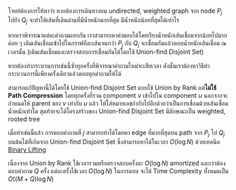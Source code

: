 โจทย์ต้องการให้หาว่า หากต้องการเดินทางบน undirected, weighted graph จาก node $P_j$ ไปยัง $Q_j$ จะทำให้เส้นที่เดินผ่านที่มีน้ำหนักมากที่สุด มีน้ำหนักน้อยที่สุดได้เท่าไร

หากเราพิจารณาแต่ละคำถามแยกกัน เราสามารถหาคำตอบได้โดยเรียงน้ำหนักเส้นเชื่อมจากน้อยไปมาก ค่อย ๆ เติมเส้นเชื่อมเข้าไปในกราฟทีละเส้นจนกว่า $P_j$ กับ $Q_j$ จะเชื่อมกันแล้วตอบน้ำหนักเส้นเชื่อม ณ เวลานั้น (เติมเส้นเชื่อมและตรวจสอบการเชื่อมกันได้โดยใช้ Union-find Disjoint Set)

หากต้องทำกระบวนการเช่นนี้ซ้ำทุกครั้งที่พิจารณาคำถามใหม่จะเสียเวลา ดังนั้นเราต้องหาวิธีทำกระบวนการนี้เพียงครั้งเดียวแล้วตอบทุกคำถามให้ได้

สามารถแก้ปัญหานี้ได้โดยใช้ Union-find Disjoint Set แบบใช้ Union by Rank แต่**ไม่ใช้ Path Compression** โดยทุกครั้งที่รวม component $v$ เข้าไปใน component $u$ นอกจากจะกำหนดให้ parent ของ $v$ เท่ากับ $u$ แล้ว ให้ใส่หมายเลขกำกับไปอีกด้วยว่าเป็นการเชื่อมด้วยเส้นเชื่อมน้ำหนักเท่าใด สุดท้ายจะได้โครงสร้างของ Union-find Disjoint Set มีลักษณะเป็น weighted, rooted tree

เมื่อทำเช่นนี้แล้ว การตอบคำถามที่ $j$ สามารถทำได้โดยหา edge ที่มากที่สุดบน path จาก $P_j$ ไป $Q_j$ บนต้นไม้ที่เกิดจาก Union-find Disjoint Set ซึ่งสามารถหาได้ในเวลา $O(\log N)$ ด้วยเทคนิค [Binary Lifting](https://www.geeksforgeeks.org/lca-in-a-tree-using-binary-lifting-technique/)

เนื่องจาก Union by Rank ใช้เวลารวมหรือตรวจสอบครั้งละ $O(\log N)$ amortized และเราต้องตอบคำถาม $Q$ ครั้ง แต่ละครั้งใช้เวลา $O(\log N)$ ในการตอบ จะได้ Time Complexity ทั้งหมดเป็น $O((M+Q) \log N)$

